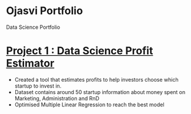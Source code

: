 # Ojasvi Portfolio
Data Science Portfolio 
# [Project 1 : Data Science Profit Estimator](https://github.com/ojasviasthana2/My_portfolio/tree/master/portfolio)
* Created a tool that estimates profits to help investors choose which startup to invest in. 
* Dataset contains around 50 startup information about money spent on Marketing, Administration and RnD
* Optimised Multiple Linear Regression to reach the best model

